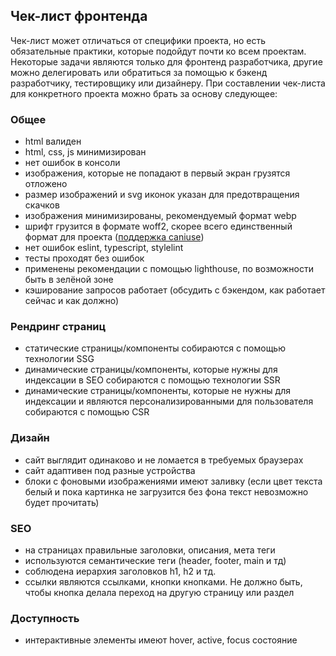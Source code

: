 ## Чек-лист фронтенда

Чек-лист может отличаться от специфики проекта, но есть обязательные практики, которые подойдут почти ко всем проектам. Некоторые задачи являются только для фронтенд разработчика, другие можно делегировать или обратиться за помощью к бэкенд разработчику, тестировщику или дизайнеру. При составлении чек-листа для конкретного проекта можно брать за основу следующее:

### Общее

- html валиден
- html, css, js минимизирован
- нет ошибок в консоли
- изображения, которые не попадают в первый экран грузятся отложено
- размер изображений и svg иконок указан для предотвращения скачков
- изображения минимизированы, рекомендуемый формат webp
- шрифт грузится в формате woff2, скорее всего единственный формат для проекта ([поддержка caniuse](https://caniuse.com/?search=woff2))
- нет ошибок eslint, typescript, stylelint
- тесты проходят без ошибок
- применены рекомендации с помощью lighthouse, по возможности быть в зелёной зоне
- кэширование запросов работает (обсудить с бэкендом, как работает сейчас и как должно)

### Рендринг страниц

- статические страницы/компоненты собираются с помощью технологии SSG
- динамические страницы/компоненты, которые нужны для индексации в SEO собираются с помощью технологии SSR
- динамические страницы/компоненты, которые не нужны для индексации и являются персонализированными для пользователя собираются с помощью CSR

### Дизайн

- сайт выглядит одинаково и не ломается в требуемых браузерах
- сайт адаптивен под разные устройства
- блоки с фоновыми изображениями имеют заливку (если цвет текста белый и пока картинка не загрузится без фона текст невозможно будет прочитать)

### SEO

- на страницах правильные заголовки, описания, мета теги
- используются семантические теги (header, footer, main и тд)
- соблюдена иерархия заголовков h1, h2 и тд.
- ссылки являются ссылками, кнопки кнопками. Не должно быть, чтобы кнопка делала переход на другую страницу или раздел

### Доступность

- интерактивные элементы имеют hover, active, focus состояние
